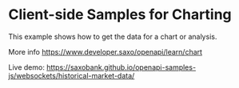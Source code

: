 # Client-side Samples for Charting

This example shows how to get the data for a chart or analysis.

More info https://www.developer.saxo/openapi/learn/chart

Live demo: https://saxobank.github.io/openapi-samples-js/websockets/historical-market-data/
